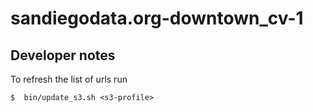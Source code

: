 # sandiegodata.org-downtown_cv-1



## Developer notes

To refresh the list of urls run

    $  bin/update_s3.sh <s3-profile>

